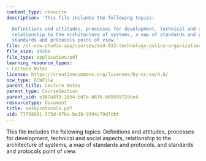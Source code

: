 ```yaml
---
content_type: resource
description: 'This file includes the following topics:

  Definitions and attitudes, processes for development, technical and social aspects,
  relationship to the architecture of systems, a map of standards and protocols, and
  standards and protocols point of view.'
file: /ol-ocw-studio-app/courses/esd-932-technology-policy-organizations-spring-2005/77f58901373d476aba1b9394c79d7cbf_ses8protocols.pdf
file_size: 89308
file_type: application/pdf
learning_resource_types:
- Lecture Notes
license: https://creativecommons.org/licenses/by-nc-sa/4.0/
ocw_type: OCWFile
parent_title: Lecture Notes
parent_type: CourseSection
parent_uid: e387a8f3-1654-bd7a-6676-665595729ce4
resourcetype: Document
title: ses8protocols.pdf
uid: 77f58901-373d-476a-ba1b-9394c79d7cbf
---
```

This file includes the following topics:
Definitions and attitudes, processes for development, technical and social aspects, relationship to the architecture of systems, a map of standards and protocols, and standards and protocols point of view.
